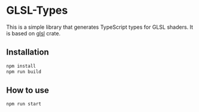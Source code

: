 # GLSL-Types

This is a simple library that generates TypeScript types for GLSL shaders. It is based on [glsl](https://docs.rs/glsl/latest/glsl/) crate.

## Installation

```bash
npm install
npm run build
```

## How to use

```bash
npm run start
```
